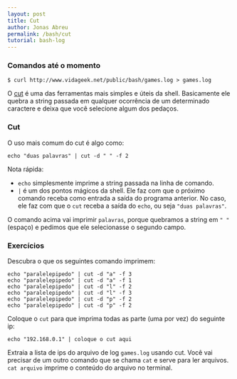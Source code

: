 ```yaml
---
layout: post
title: Cut
author: Jonas Abreu
permalink: /bash/cut
tutorial: bash-log
---
```


### Comandos até o momento
    $ curl http://www.vidageek.net/public/bash/games.log > games.log

O [cut][1] é uma das ferramentas mais simples e úteis da shell. Basicamente ele quebra a string passada em qualquer
ocorrência de um determinado caractere e deixa que você selecione algum dos pedaços.

### Cut

O uso mais comum do cut é algo como:

    echo "duas palavras" | cut -d " " -f 2

Nota rápida: 

* `echo` simplesmente imprime a string passada na linha de comando.
* `|` é um dos pontos mágicos da shell. Ele faz com que o próximo comando receba como entrada a saída do programa anterior. No caso, ele faz com que o `cut` receba a saída do `echo`, ou seja `"duas palavras"`.

O comando acima vai imprimir `palavras`, porque quebramos a string em `" "` (espaço) e pedimos que ele selecionasse 
o segundo campo.

### Exercícios

Descubra o que os seguintes comando imprimem:

    echo "paralelepipedo" | cut -d "a" -f 3
    echo "paralelepipedo" | cut -d "a" -f 1
    echo "paralelepipedo" | cut -d "l" -f 2
    echo "paralelepipedo" | cut -d "l" -f 3
    echo "paralelepipedo" | cut -d "p" -f 2
    echo "paralelepipedo" | cut -d "p" -f 2

Coloque o `cut` para que imprima todas as parte (uma por vez) do seguinte ip:

    echo "192.168.0.1" | coloque o cut aqui

Extraia a lista de ips do arquivo de log `games.log` usando cut. Você vai precisar de um outro comando que se
chama `cat` e serve para ler arquivos. `cat arquivo` imprime o conteúdo do arquivo no terminal.

[1]: https://en.wikipedia.org/wiki/Cut_(Unix)
